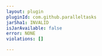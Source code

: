 ```yaml
---
layout: plugin
pluginId: com.github.paralleltasks
jarSha1: INVALID
isJarAvailable: false
error: NONE
violations: []

---
```


